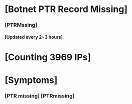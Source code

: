 # [Botnet PTR Record Missing]
### [PTRMssing]
#### [Updated every 2~3 hours]

# [Counting 3969 IPs]

# [Symptoms] 
###   [PTR missing] [PTRmissing]
